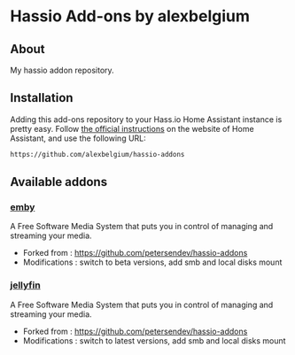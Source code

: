 # Hassio Add-ons by alexbelgium

## About
My hassio addon repository.

## Installation

Adding this add-ons repository to your Hass.io Home Assistant instance is
pretty easy. Follow [the official instructions][third-party-addons] on the
website of Home Assistant, and use the following URL:

```txt
https://github.com/alexbelgium/hassio-addons
```

## Available addons

[//]: # (ADDONLIST_START)

### [emby](emby/)
A Free Software Media System that puts you in control of managing and streaming your media.
- Forked from : https://github.com/petersendev/hassio-addons
- Modifications : switch to beta versions, add smb and local disks mount

### [jellyfin](jellyfin/)
A Free Software Media System that puts you in control of managing and streaming your media.
- Forked from : https://github.com/petersendev/hassio-addons
- Modifications : switch to latest versions, add smb and local disks mount

[//]: # (ADDONLIST_END)

[third-party-addons]: https://home-assistant.io/hassio/installing_third_party_addons/
